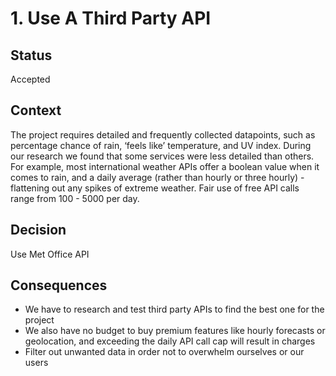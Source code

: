 # 1. Use A Third Party API

## Status

Accepted

## Context

The project requires detailed and frequently collected datapoints, such as percentage chance of rain, ‘feels like’ temperature, and UV index. During our research we found that some services were less detailed than others. For example, most international weather APIs offer a boolean value when it comes to rain, and a daily average (rather than hourly or three hourly) - flattening out any spikes of extreme weather. Fair use of free API calls range from 100 -  5000 per day.

## Decision

Use Met Office API

## Consequences

* We have to research and test third party APIs to find the best one for the project
* We also have no budget to buy premium features like hourly forecasts or geolocation, and exceeding the daily API call cap will result in charges 
* Filter out unwanted data in order not to overwhelm ourselves or our users

